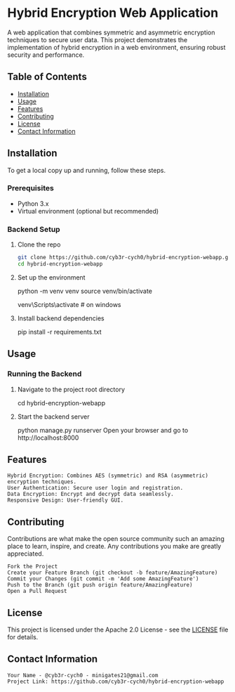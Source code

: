# Hybrid Encryption Web Application

A web application that combines symmetric and asymmetric encryption techniques to secure user data. This project demonstrates the implementation of hybrid encryption in a web environment, ensuring robust security and performance.

## Table of Contents

- [Installation](#installation)
- [Usage](#usage)
- [Features](#features)
- [Contributing](#contributing)
- [License](#license)
- [Contact Information](#contact-information)

## Installation

To get a local copy up and running, follow these steps.

### Prerequisites

- Python 3.x
- Virtual environment (optional but recommended)

### Backend Setup

1. Clone the repo
   ```sh
   git clone https://github.com/cyb3r-cych0/hybrid-encryption-webapp.git
   cd hybrid-encryption-webapp

2. Set up the environment

    python -m venv venv
    source venv/bin/activate  

    venv\Scripts\activate # on windows

3. Install backend dependencies

    pip install -r requirements.txt

## Usage

### Running the Backend

1. Navigate to the project root directory

    cd hybrid-encryption-webapp

2. Start the backend server

    python manage.py runserver
    Open your browser and go to http://localhost:8000

## Features

    Hybrid Encryption: Combines AES (symmetric) and RSA (asymmetric) encryption techniques.
    User Authentication: Secure user login and registration.
    Data Encryption: Encrypt and decrypt data seamlessly.
    Responsive Design: User-friendly GUI.

## Contributing

  Contributions are what make the open source community such an amazing place to learn, inspire, and create. Any contributions you make are greatly appreciated.

    Fork the Project
    Create your Feature Branch (git checkout -b feature/AmazingFeature)
    Commit your Changes (git commit -m 'Add some AmazingFeature')
    Push to the Branch (git push origin feature/AmazingFeature)
    Open a Pull Request

## License

  This project is licensed under the Apache 2.0 License - see the [LICENSE](http://www.apache.org/licenses/LICENSE-2.0) file for details.

## Contact Information

    Your Name - @cyb3r-cych0 - minigates21@gmail.com
    Project Link: https://github.com/cyb3r-cych0/hybrid-encryption-webapp
